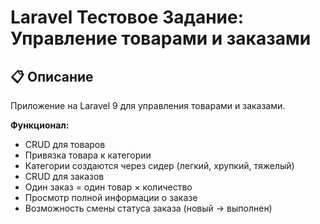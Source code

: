 # Laravel Тестовое Задание: Управление товарами и заказами

## 📋 Описание

Приложение на Laravel 9 для управления товарами и заказами.

**Функционал:**
- CRUD для товаров
- Привязка товара к категории
- Категории создаются через сидер (легкий, хрупкий, тяжелый)
- CRUD для заказов
- Один заказ = один товар × количество
- Просмотр полной информации о заказе
- Возможность смены статуса заказа (новый → выполнен)
